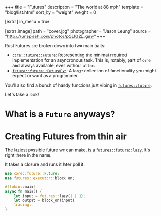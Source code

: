 +++
title = "Futures"
description = "The world at 88 mph"
template =  "blog/list.html"
sort_by = "weight"
weight = 0

[extra]
in_menu = true

[extra.image]
path =  "cover.jpg"
photographer = "Jason Leung"
source = "https://unsplash.com/photos/pSLIG2E_gaw"
+++

Rust Futures are broken down into two main traits:

* [`core::future::Future`](https://doc.rust-lang.org/std/future/trait.Future.html): Representing the minimal required implementation for an asyncronous task. This is, notably, part of `core` and always available, even without `alloc`.
* [`future::future::FutureExt`](https://docs.rs/futures/latest/futures/future/trait.FutureExt.html): A large collection of functionality you might expect or want as a programmer.

You'll also find a bunch of handy functions just vibing in [`futures::future`](https://docs.rs/futures/0.3.6/futures/future/index.html#functions).

Let's take a look!

<!-- more -->

# What is a `Future` anyways?

# Creating Futures from thin air

The laziest possible future we can make, is a [`futures::future::lazy`](https://docs.rs/futures/latest/futures/future/fn.lazy.html). It's right there in the name.

It takes a closure and runs it later poll it.

```rust
use core::future::Future;
use futures::executor::block_on;

#[tokio::main]
async fn main() {
    let input = futures::lazy(|_| 1);
    let output = block_on(input)
    tracing::
}
```